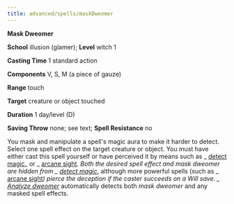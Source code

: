 ```yaml
---
title: advanced/spells/maskDweomer
---
```

 **Mask Dweomer**

**School** illusion (glamer); **Level** witch 1

**Casting Time** 1 standard action

**Components** V, S, M (a piece of gauze)

**Range** touch

**Target** creature or object touched

**Duration** 1 day/level (D)

**Saving Throw** none; see text; **Spell Resistance** no

You mask and manipulate a spell's magic aura to make it harder to detect. Select one spell effect on the target creature or object. You must have either cast this spell yourself or have perceived it by means such as _ [detect magic](../../spells/detectMagic#_detect-magic)_ or _ [arcane sight](../../spells/arcaneSight#_arcane-sight)_. Both the desired spell effect and _mask dweomer_ are hidden from _ [detect magic](../../spells/detectMagic#_detect-magic)_, although more powerful spells (such as _ [arcane sight](../../spells/arcaneSight#_arcane-sight)_) pierce the deception if the caster succeeds on a Will save. _ [Analyze dweomer](../../spells/analyzeDweomer#_analyze-dweomer)_ automatically detects both _mask dweomer_ and any masked spell effects.

